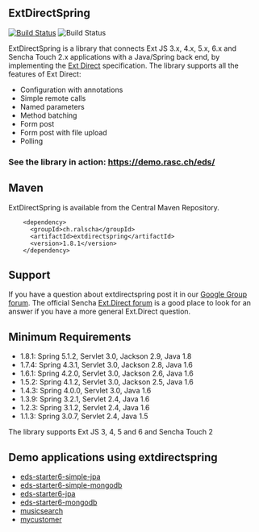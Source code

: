 ## ExtDirectSpring 
[![Build Status](https://api.travis-ci.org/ralscha/extdirectspring.png)](https://travis-ci.org/ralscha/extdirectspring)
![Build Status](https://github.com/ralscha/extdirectspring/workflows/test/badge.svg)

ExtDirectSpring is a library that connects Ext JS 3.x, 4.x, 5.x, 6.x and Sencha Touch 2.x applications with a Java/Spring back end, by implementing the [Ext Direct](http://www.sencha.com/products/extjs/extdirect/) specification. 
The library supports all the features of Ext Direct:
  * Configuration with annotations
  * Simple remote calls
  * Named parameters
  * Method batching
  * Form post
  * Form post with file upload
  * Polling

### See the library in action: https://demo.rasc.ch/eds/

## Maven
ExtDirectSpring is available from the Central Maven Repository. 
```
    <dependency>
      <groupId>ch.ralscha</groupId>
      <artifactId>extdirectspring</artifactId>
      <version>1.8.1</version>
    </dependency>
```


## Support
If you have a question about extdirectspring post it in our [Google Group forum](https://groups.google.com/forum/#!forum/extdirectspring).
The official Sencha [Ext.Direct forum](http://www.sencha.com/forum/forumdisplay.php?47-Ext.Direct) is a good place to look for an answer if you have a more general Ext.Direct question.  


## Minimum Requirements
  * 1.8.1: Spring 5.1.2, Servlet 3.0, Jackson 2.9, Java 1.8
  * 1.7.4: Spring 4.3.1, Servlet 3.0, Jackson 2.8, Java 1.6
  * 1.6.1: Spring 4.2.0, Servlet 3.0, Jackson 2.6, Java 1.6
  * 1.5.2: Spring 4.1.2, Servlet 3.0, Jackson 2.5, Java 1.6
  * 1.4.3: Spring 4.0.0, Servlet 3.0, Java 1.6
  * 1.3.9: Spring 3.2.1, Servlet 2.4, Java 1.6
  * 1.2.3: Spring 3.1.2, Servlet 2.4, Java 1.6
  * 1.1.3: Spring 3.0.7, Servlet 2.4, Java 1.5

The library supports Ext JS 3, 4, 5 and 6 and Sencha Touch 2   


## Demo applications using extdirectspring
  * [eds-starter6-simple-jpa](https://github.com/ralscha/eds-starter6-simple-jpa)
  * [eds-starter6-simple-mongodb](https://github.com/ralscha/eds-starter6-simple-mongodb)
  * [eds-starter6-jpa](https://github.com/ralscha/eds-starter6-jpa)
  * [eds-starter6-mongodb](https://github.com/ralscha/eds-starter6-mongodb)
  * [musicsearch](https://github.com/ralscha/musicsearch)
  * [mycustomer](https://github.com/ralscha/mycustomer)
